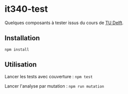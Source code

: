 # it340-test

Quelques composants à tester issus du cours de [TU Delft](https://sttp.site/).

## Installation

`npm install`

## Utilisation

Lancer les tests avec couverture : `npm test`

Lancer l'analyse par mutation : `npm run mutation`
